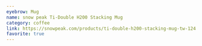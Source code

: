 ```yaml
---
eyebrow: Mug
name: snow peak Ti-Double H200 Stacking Mug
category: coffee
link: https://snowpeak.com/products/ti-double-h200-stacking-mug-tw-124
favorite: true
---
```


